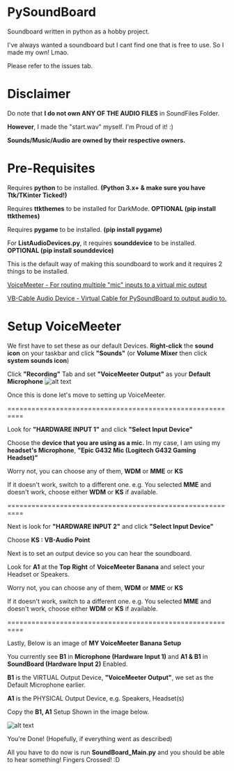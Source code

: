 # PySoundBoard
Soundboard written in python as a hobby project.

I've always wanted a soundboard but I cant find one that is free to use.
So I made my own! Lmao.

Please refer to the issues tab.
# Disclaimer
Do note that **I do not own ANY OF THE AUDIO FILES** in SoundFiles Folder.

**However**, I made the "start.wav" myself. I'm Proud of it! :)

**Sounds/Music/Audio are owned by their respective owners.**

# Pre-Requisites
Requires **python** to be installed. **(Python 3.x+ & make sure you have Ttk/TKinter Ticked!)**

Requires **ttkthemes** to be installed for DarkMode. **OPTIONAL (pip install ttkthemes)**

Requires **pygame** to be installed. **(pip install pygame)**

For **ListAudioDevices.py**, it requires **sounddevice** to be installed. **OPTIONAL (pip install sounddevice)**

This is the default way of making this soundboard to work and it requires 2 things to be installed.

[VoiceMeeter - For routing multiple "mic" inputs to a virtual mic output](https://vb-audio.com/Voicemeeter/index.htm)

[VB-Cable Audio Device - Virtual Cable for PySoundBoard to output audio to.](https://vb-audio.com/Cable/index.htm)

# Setup VoiceMeeter

We first have to set these as our default Devices.
**Right-click** the **sound icon** on your taskbar and click **"Sounds"** (or **Volume Mixer** then click **system sounds icon**)

Click **"Recording"** Tab and set **"VoiceMeeter Output"** as your **Default Microphone**
![alt text](https://cdn.discordapp.com/attachments/903492607932518440/938089246672158790/unknown.png "Windows Recording Devices")

Once this is done let's move to setting up VoiceMeeter.

==========================================================

Look for **"HARDWARE INPUT 1"** and click **"Select Input Device"**

Choose the **device that you are using as a mic.** In my case, I am using my **headset's Microphone**, **"Epic G432 Mic (Logitech G432 Gaming Headset)"**

Worry not, you can choose any of them, **WDM** or **MME** or **KS**

If it doesn't work, switch to a different one. e.g. You selected **MME** and doesn't work, choose either **WDM** or **KS** if available.

==========================================================

Next is look for **"HARDWARE INPUT 2"** and click **"Select Input Device"**

Choose **KS : VB-Audio Point**

Next is to set an output device so you can hear the soundboard.

Look for **A1** at the **Top Right** of **VoiceMeeter Banana** and select your Headset or Speakers.

Worry not, you can choose any of them, **WDM** or **MME** or **KS**

If it doesn't work, switch to a different one. e.g. You selected **MME** and doesn't work, choose either **WDM** or **KS** if available.

==========================================================

Lastly, Below is an image of **MY VoiceMeeter Banana Setup**

You currently see **B1** in **Microphone (Hardware Input 1)** and **A1 & B1** in **SoundBoard (Hardware Input 2)** Enabled.

**B1** is the VIRTUAL Output Device, **"VoiceMeeter Output"**, we set as the Default Microphone earlier.

**A1** is the PHYSICAL Output Device, e.g. Speakers, Headset(s)

Copy the **B1, A1** Setup Shown in the image below.

![alt text](https://cdn.discordapp.com/attachments/903492607932518440/938077262027317279/unknown.png "VoiceMeeter Banana Completed Setup")

You're Done! (Hopefully, if everything went as described)

All you have to do now is run **SoundBoard_Main.py** and you should be able to hear something! Fingers Crossed! :D
